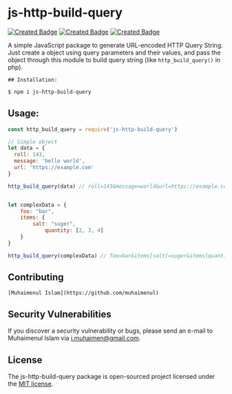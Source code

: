 # js-http-build-query
[![Created Badge](https://badges.pufler.dev/created/muhaimenul/js-http-build-query)](https://npm.io/package/js-http-build-query)
[![Created Badge](https://img.shields.io/github/license/muhaimenul/js-http-build-query)](https://npm.io/package/js-http-build-query)
[![Created Badge](https://img.shields.io/github/issues/muhaimenul/js-http-build-query)](https://npm.io/package/js-http-build-query)


A simple JavaScript package to generate URL-encoded HTTP Query String. Just create a object using query parameters and their values, and pass the object through this module to build query string (like `http_build_query()` in php).

    ## Installation:

```bash
$ npm i js-http-build-query
```

## Usage:

```javascript
const http_build_query = require('js-http-build-query')

// Simple object
let data = {
  roll: 143,
  message: 'hello world',
  url: 'https://example.com'
}

http_build_query(data) // roll=143&message=world&url=https://example.com


let complexData = {
    foo: "bar",
    items: {
    	salt: "suger",
			quantity: [2, 3, 4]
    }
}

http_build_query(complexData) // foo=bar&items[salt]=suger&items[quantity][0]=2&items[quantity][1]=3&items[quantity][2]=4
```

## Contributing

    [Muhaimenul Islam](https://github.com/muhaimenul)

## Security Vulnerabilities

If you discover a security vulnerability or bugs, please send an e-mail to Muhaimenul Islam via [i.muhaimen@gmail.com](mailto:i.muhaimen@gmail.com).

## License

The js-http-build-query package is open-sourced project licensed under the [MIT license](https://opensource.org/licenses/MIT).